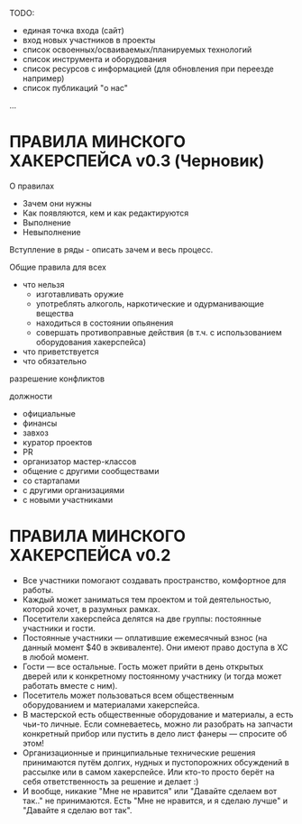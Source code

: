 

TODO:

- единая точка входа (сайт)
- вход новых участников в проекты
- список освоенных/осваиваемых/планируемых технологий
- список инструмента и оборудования
- список ресурсов с информацией (для обновления при переезде например)
- список публикаций "о нас"

...








ПРАВИЛА МИНСКОГО ХАКЕРСПЕЙСА v0.3 (Черновик)
============================================


О правилах
- Зачем они нужны
- Как появляются, кем и как редактируются
- Выполнение
- Невыполнение


Вступление в ряды - описать зачем и весь процесс.



Общие правила для всех
  - что нельзя
	- изготавливать оружие
	- употреблять алкоголь, наркотические и одурманивающие вещества
	- находиться в состоянии опьянения
	- совершать противоправные действия (в т.ч. с использованием оборудования хакерспейса)
  - что приветствуется
  - что обязательно



разрешение конфликтов



должности
- официальные
- финансы
- завхоз
- куратор проектов 
- PR
- организатор мастер-классов
- общение с другими сообществами
- со стартапами
- с другими организациями
- с новыми участниками
 
 

ПРАВИЛА МИНСКОГО ХАКЕРСПЕЙСА v0.2
=================================


- Все участники помогают создавать пространство, комфортное для работы.
- Каждый может заниматься тем проектом и той деятельностью, которой хочет, в разумных рамках.
- Посетители хакерспейса делятся на две группы: постоянные участники и гости.
- Постоянные участники — оплатившие ежемесячный взнос (на данный момент $40 в эквиваленте). Они имеют право доступа в ХС в любой момент.
- Гости — все остальные. Гость может прийти в день открытых дверей или к конкретному постоянному участнику (и тогда может работать вместе с ним).
- Посетитель может пользоваться всем общественным оборудованием и материалами хакерспейса.
- В мастерской есть общественные оборудование и материалы, а есть чьи-то личные. Если сомневаетесь, можно ли разобрать на запчасти конкретный прибор или пустить в дело лист 
фанеры — спросите об этом!
- Организационные и принципиальные технические решения принимаются путём долгих, нудных и пустопорожних обсуждений в рассылке или в самом хакерспейсе. Или кто-то просто берёт на 
себя ответственность за решение и делает :)
- И вообще, никакие "Мне не нравится" или "Давайте сделаем вот так.." не принимаются. Есть "Мне не нравится, и я сделаю лучше" и "Давайте я сделаю вот так".




















